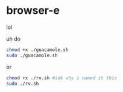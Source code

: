 # browser-e
lol


uh do 
```bash
chmod +x ./guacamole.sh
sudo ./guacamole.sh
```
or 
```bash
chmod +x ./rv.sh #idk why i named it this
sudo ./rv.sh
```
